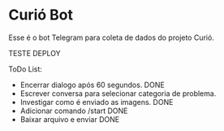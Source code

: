 # Curió Bot
Esse é o bot Telegram para coleta de dados do projeto Curió. 

TESTE DEPLOY 

ToDo List:
* Encerrar dialogo após 60 segundos. DONE
* Escrever conversa para selecionar categoria de problema.
* Investigar como é enviado as imagens. DONE
* Adicionar comando /start DONE
* Baixar arquivo e enviar DONE